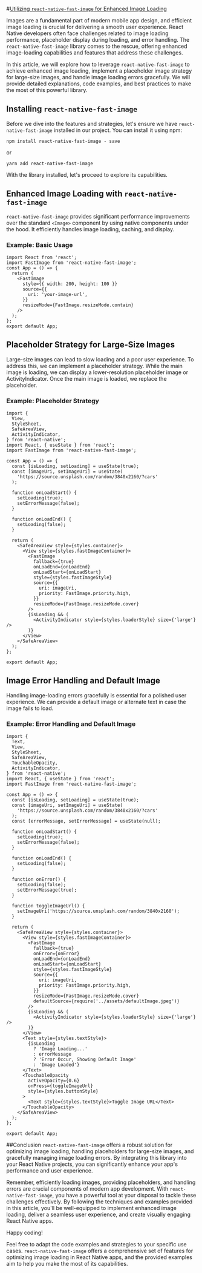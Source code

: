 #[Utilizing `react-native-fast-image` for Enhanced Image Loading](https://medium.com/@rosingh3342/utilizing-react-native-fast-image-for-enhanced-image-loading-633c0172afef)

Images are a fundamental part of modern mobile app design, and efficient image loading is crucial for delivering a smooth user experience. React Native developers often face challenges related to image loading performance, placeholder display during loading, and error handling. The `react-native-fast-image` library comes to the rescue, offering enhanced image-loading capabilities and features that address these challenges.

In this article, we will explore how to leverage `react-native-fast-image` to achieve enhanced image loading, implement a placeholder image strategy for large-size images, and handle image loading errors gracefully. We will provide detailed explanations, code examples, and best practices to make the most of this powerful library.

## Installing `react-native-fast-image`

Before we dive into the features and strategies, let's ensure we have `react-native-fast-image` installed in our project. You can install it using npm:

```
npm install react-native-fast-image - save
```

or

```
yarn add react-native-fast-image
```

With the library installed, let's proceed to explore its capabilities.

## Enhanced Image Loading with `react-native-fast-image`

`react-native-fast-image` provides significant performance improvements over the standard `<Image>` component by using native components under the hood. It efficiently handles image loading, caching, and display.

### Example: Basic Usage

```
import React from 'react';
import FastImage from 'react-native-fast-image';
const App = () => {
  return (
    <FastImage
      style={{ width: 200, height: 100 }}
      source={{
        uri: 'your-image-url',
      }}
      resizeMode={FastImage.resizeMode.contain}
    />
  );
};
export default App;
```

## Placeholder Strategy for Large-Size Images

Large-size images can lead to slow loading and a poor user experience. To address this, we can implement a placeholder strategy. While the main image is loading, we can display a lower-resolution placeholder image or ActivityIndicator. Once the main image is loaded, we replace the placeholder.

### Example: Placeholder Strategy

```
import {
  View,
  StyleSheet,
  SafeAreaView,
  ActivityIndicator,
} from 'react-native';
import React, { useState } from 'react';
import FastImage from 'react-native-fast-image';

const App = () => {
  const [isLoading, setLoading] = useState(true);
  const [imageUri, setImageUri] = useState(
    'https://source.unsplash.com/random/3840x2160/?cars'
  );

  function onLoadStart() {
    setLoading(true);
    setErrorMessage(false);
  }

  function onLoadEnd() {
    setLoading(false);
  }

  return (
    <SafeAreaView style={styles.container}>
      <View style={styles.fastImageContainer}>
        <FastImage
          fallback={true}
          onLoadEnd={onLoadEnd}
          onLoadStart={onLoadStart}
          style={styles.fastImageStyle}
          source={{
            uri: imageUri,
            priority: FastImage.priority.high,
          }}
          resizeMode={FastImage.resizeMode.cover}
        />
        {isLoading && (
          <ActivityIndicator style={styles.loaderStyle} size={'large'} />
        )}
      </View>
    </SafeAreaView>
  );
};

export default App;
```

## Image Error Handling and Default Image

Handling image-loading errors gracefully is essential for a polished user experience. We can provide a default image or alternate text in case the image fails to load.

### Example: Error Handling and Default Image

```
import {
  Text,
  View,
  StyleSheet,
  SafeAreaView,
  TouchableOpacity,
  ActivityIndicator,
} from 'react-native';
import React, { useState } from 'react';
import FastImage from 'react-native-fast-image';

const App = () => {
  const [isLoading, setLoading] = useState(true);
  const [imageUri, setImageUri] = useState(
    'https://source.unsplash.com/random/3840x2160/?cars'
  );
  const [errorMessage, setErrorMessage] = useState(null);

  function onLoadStart() {
    setLoading(true);
    setErrorMessage(false);
  }

  function onLoadEnd() {
    setLoading(false);
  }

  function onError() {
    setLoading(false);
    setErrorMessage(true);
  }

  function toggleImageUrl() {
    setImageUri('https://source.unsplash.com/random/3840x2160');
  }

  return (
    <SafeAreaView style={styles.container}>
      <View style={styles.fastImageContainer}>
        <FastImage
          fallback={true}
          onError={onError}
          onLoadEnd={onLoadEnd}
          onLoadStart={onLoadStart}
          style={styles.fastImageStyle}
          source={{
            uri: imageUri,
            priority: FastImage.priority.high,
          }}
          resizeMode={FastImage.resizeMode.cover}
          defaultSource={require('../assets/defaultImage.jpeg')}
        />
        {isLoading && (
          <ActivityIndicator style={styles.loaderStyle} size={'large'} />
        )}
      </View>
      <Text style={styles.textStyle}>
        {isLoading
          ? 'Image Loading...'
          : errorMessage
          ? 'Error Occur, Showing Default Image'
          : 'Image Loaded'}
      </Text>
      <TouchableOpacity
        activeOpacity={0.6}
        onPress={toggleImageUrl}
        style={styles.buttonStyle}
      >
        <Text style={styles.textStyle}>Toggle Image URL</Text>
      </TouchableOpacity>
    </SafeAreaView>
  );
};

export default App;
```

##Conclusion
`react-native-fast-image` offers a robust solution for optimizing image loading, handling placeholders for large-size images, and gracefully managing image loading errors. By integrating this library into your React Native projects, you can significantly enhance your app's performance and user experience.

Remember, efficiently loading images, providing placeholders, and handling errors are crucial components of modern app development. With `react-native-fast-image`, you have a powerful tool at your disposal to tackle these challenges effectively.
By following the techniques and examples provided in this article, you'll be well-equipped to implement enhanced image loading, deliver a seamless user experience, and create visually engaging React Native apps.

Happy coding!

Feel free to adapt the code examples and strategies to your specific use cases. `react-native-fast-image` offers a comprehensive set of features for optimizing image loading in React Native apps, and the provided examples aim to help you make the most of its capabilities.
